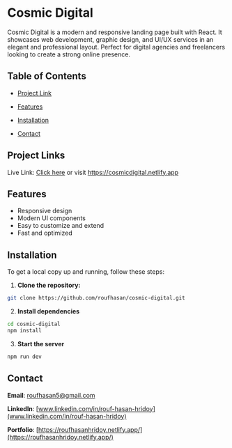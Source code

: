 # Cosmic Digital

Cosmic Digital is a modern and responsive landing page built with React. It showcases web development, graphic design, and UI/UX services in an elegant and professional layout. Perfect for digital agencies and freelancers looking to create a strong online presence.

## Table of Contents

- [Project Link](#project-links)

- [Features](#features)

- [Installation](#installation)

- [Contact](#contact)

## Project Links

Live Link: [Click here](https://cosmicdigital.netlify.app) or visit https://cosmicdigital.netlify.app

## Features

- Responsive design
- Modern UI components
- Easy to customize and extend
- Fast and optimized

## Installation

To get a local copy up and running, follow these steps:

1. **Clone the repository:**

```sh
git clone https://github.com/roufhasan/cosmic-digital.git
```

2. **Install dependencies**

```sh
cd cosmic-digital
npm install
```

3. **Start the server**

```sh
npm run dev
```

## Contact

**Email**: [roufhasan5@gmail.com](mailto:roufhasan5@gmail.com)

**LinkedIn**: [www.linkedin.com/in/rouf-hasan-hridoy](www.linkedin.com/in/rouf-hasan-hridoy)

**Portfolio**: [https://roufhasanhridoy.netlify.app/](https://roufhasanhridoy.netlify.app/)
